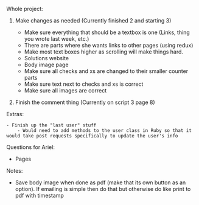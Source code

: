 Whole project:

1) Make changes as needed (Currently finished 2 and starting 3)
    - Make sure everything that should be a textbox is one (Links, thing you wrote last week, etc.)
    - There are parts where she wants links to other pages (using redux)
    - Make most text boxes higher as scrolling will make things hard.
    - Solutions website
    - Body image page
    - Make sure all checks and xs are changed to their smaller counter parts
    - Make sure text next to checks and xs is correct
    - Make sure all images are correct

3) Finish the comment thing (Currently on script 3 page 8)
    

Extras: 
     
    - Finish up the "last user" stuff
        - Would need to add methods to the user class in Ruby so that it would take post requests specifically to update the user's info




Questions for Ariel:

- Pages 
 
Notes:



- Save body image when done as pdf (make that its own button as an option). If emailing is simple then do that but otherwise do like print to pdf with timestamp 








